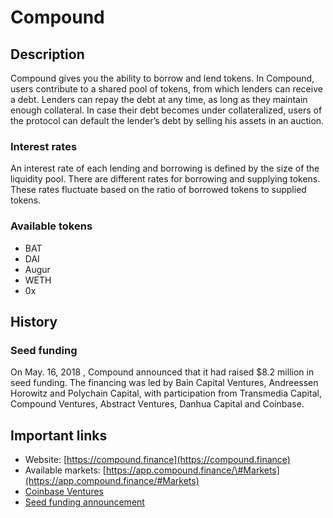 # Compound

## Description

Compound gives you the ability to borrow and lend tokens. In Compound, users contribute to a shared pool of tokens, from which lenders can receive a debt. Lenders can repay the debt at any time, as long as they maintain enough collateral. In case their debt becomes under collateralized, users of the protocol can default the lender’s debt by selling his assets in an auction.

### Interest rates

An interest rate of each lending and borrowing is defined by the size of the liquidity pool. There are different rates for borrowing and supplying tokens. These rates fluctuate based on the ratio of borrowed tokens to supplied tokens.

### Available tokens

* BAT
* DAI
* Augur
* WETH
* 0x

## History

### Seed funding

On May. 16, 2018 , Compound announced that it had raised $8.2 million in seed funding. The financing was led by Bain Capital Ventures, Andreessen Horowitz and Polychain Capital, with participation from Transmedia Capital, Compound Ventures, Abstract Ventures, Danhua Capital and Coinbase.

## Important links

* Website: [https://compound.finance](https://compound.finance)
* Available markets: [https://app.compound.finance/\#Markets](https://app.compound.finance/#Markets)
* [Coinbase Ventures](https://ventures.coinbase.com/)
* [Seed funding announcement](https://medium.com/compound-finance/compound-raises-8-2-million-to-create-money-markets-for-crypto-assets-6dfa593f8e5e/)


